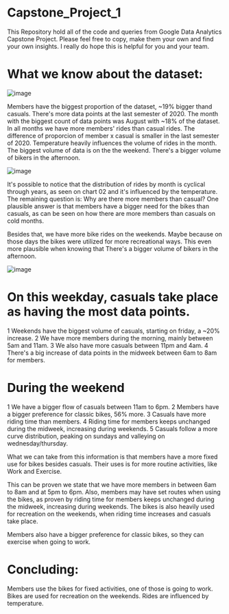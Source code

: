# Capstone_Project_1
This Repository hold all of the code and queries from Google Data Analytics Capstone Project.
Please feel free to copy, make them your own and find your own insights.
I really do hope this is helpful for you and your team.

# What we know about the dataset:

![image](https://user-images.githubusercontent.com/57412626/216827740-2bf15c36-5fcc-4f2e-bdc7-4523fb5385b1.png)


Members have the biggest proportion of the dataset, ~19% bigger thand casuals.
There's more data points at the last semester of 2020.
The month with the biggest count of data points was August with ~18% of the dataset.
In all months we have more members' rides than casual rides.
The difference of proporcion of member x casual is smaller in the last semester of 2020.
Temperature heavily influences the volume of rides in the month.
The biggest volume of data is on the the weekend.
There's a bigger volume of bikers in the afternoon.

![image](https://user-images.githubusercontent.com/57412626/216827764-5349dfbd-d67d-4c7a-b676-d378c33123f3.png)

It's possible to notice that the distribution of rides by month is cyclical through years, as seen on chart 02 and it's influenced by the temperature. The remaining question is: Why are there more members than casual? One plausible answer is that members have a bigger need for the bikes than casuals, as can be seen on how there are more members than casuals on cold months.

Besides that, we have more bike rides on the weekends. Maybe because on those days the bikes were utilized for more recreational ways. This even more plausible when knowing that There's a bigger volume of bikers in the afternoon.

![image](https://user-images.githubusercontent.com/57412626/216827910-6e44a4ce-ee01-4329-9537-92e437c237a5.png)

# On this weekday, casuals take place as having the most data points.
1 Weekends have the biggest volume of casuals, starting on friday, a ~20% increase.
2 We have more members during the morning, mainly between 5am and 11am. 
3 We also have more casuals between 11pm and 4am.
4 There's a big increase of data points in the midweek between 6am to 8am for members. 

# During the weekend 
1 We have a bigger flow of casuals between 11am to 6pm.
2 Members have a bigger preference for classic bikes, 56% more.
3 Casuals have more riding time than members.
4 Riding time for members keeps unchanged during the midweek, increasing during weekends.
5 Casuals follow a more curve distribution, peaking on sundays and valleying on wednesday/thursday.

What we can take from this information is that members have a more fixed use for bikes besides casuals. 
Their uses is for more routine activities, like Work and Exercise. 

This can be proven we state that we have more members in between 6am to 8am and at 5pm to 6pm. Also, members may have set routes when using the bikes, as proven by riding time for members keeps unchanged during the midweek, increasing during weekends. The bikes is also heavily used for recreation on the weekends, when riding time increases and casuals take place.

Members also have a bigger preference for classic bikes, so they can exercise when going to work.

# Concluding:
Members use the bikes for fixed activities, one of those is going to work.
Bikes are used for recreation on the weekends.
Rides are influenced by temperature.
